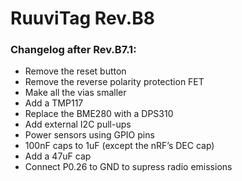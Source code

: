 # RuuviTag Rev.B8

### Changelog after Rev.B7.1:

* Remove the reset button
* Remove the reverse polarity protection FET
* Make all the vias smaller
* Add a TMP117
* Replace the BME280 with a DPS310
* Add external I2C pull-ups
* Power sensors using GPIO pins
* 100nF caps to 1uF (except the nRF’s DEC cap)
* Add a 47uF cap
* Connect P0.26 to GND to supress radio emissions